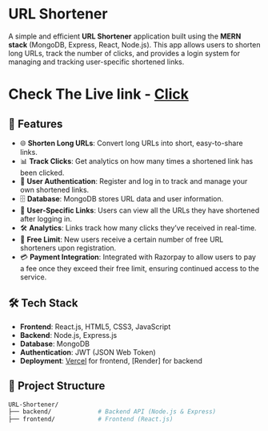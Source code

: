 # URL Shortener

A simple and efficient **URL Shortener** application built using the **MERN stack** (MongoDB, Express, React, Node.js). This app allows users to shorten long URLs, track the number of clicks, and provides a login system for managing and tracking user-specific shortened links.
# Check The Live link - [Click](https://url-shortner-nine-woad.vercel.app/)

## 🚀 Features

- 🌐 **Shorten Long URLs**: Convert long URLs into short, easy-to-share links.
- 📊 **Track Clicks**: Get analytics on how many times a shortened link has been clicked.
- 🔐 **User Authentication**: Register and log in to track and manage your own shortened links.
- 🗄 **Database**: MongoDB stores URL data and user information.
- 📅 **User-Specific Links**: Users can view all the URLs they have shortened after logging in.
- 🛠️ **Analytics**: Links track how many clicks they’ve received in real-time.
- 🎁 **Free Limit**: New users receive a certain number of free URL shorteners upon registration.
- 💳 **Payment Integration**: Integrated with Razorpay to allow users to pay a fee once they exceed their free limit, ensuring continued access to the service.

## 🛠️ Tech Stack

- **Frontend**: React.js, HTML5, CSS3, JavaScript
- **Backend**: Node.js, Express.js
- **Database**: MongoDB
- **Authentication**: JWT (JSON Web Token)
- **Deployment**: [Vercel]([https://vercel.com/](https://url-shortner-nine-woad.vercel.app/)) for frontend, [Render] for backend

## 📂 Project Structure

```bash
URL-Shortener/
├── backend/             # Backend API (Node.js & Express)
├── frontend/            # Frontend (React.js)



